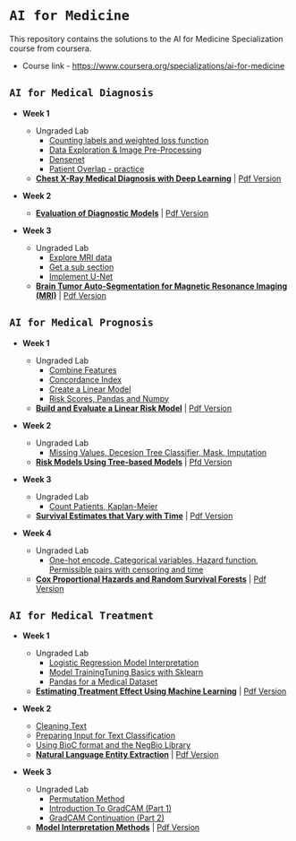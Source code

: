 # `AI for Medicine`

This repository contains the solutions to the AI for Medicine Specialization course from coursera. 
- Course link - https://www.coursera.org/specializations/ai-for-medicine

## `AI for Medical Diagnosis`
- **Week 1**
  - Ungraded Lab
    - [Counting labels and weighted loss function](https://github.com/spinjosovsky/AI-Healthcare/tree/main/AI%20for%20Medical%20Diagnosis/Week%201/Lab%20Exercise/Counting%20labels%20and%20weighted%20loss%20function.pdf)
    - [Data Exploration & Image Pre-Processing](https://github.com/spinjosovsky/AI-Healthcare/tree/main/AI%20for%20Medical%20Diagnosis/Week%201/Lab%20Exercise/Data%20Exploration%20%26%20Image%20Pre-Processing.pdf)
    - [Densenet](https://github.com/spinjosovsky/AI-Healthcare/tree/main/AI%20for%20Medical%20Diagnosis/Week%201/Lab%20Exercise/Densenet.pdf)
    - [Patient Overlap - practice](https://github.com/spinjosovsky/AI-Healthcare/tree/main/AI%20for%20Medical%20Diagnosis/Week%201/Lab%20Exercise/Patient%20Overlap%20-%20practice.pdf)    
  - [**Chest X-Ray Medical Diagnosis with Deep Learning**](https://github.com/spinjosovsky/AI-Healthcare/tree/main/AI%20for%20Medical%20Diagnosis/Week%201/C1M1_Assignment.ipynb) | [Pdf Version](https://github.com/spinjosovsky/AI-Healthcare/tree/main/AI%20for%20Medical%20Diagnosis/Week%201/C1M1_Assignment.pdf)
    
- **Week 2**
  - [**Evaluation of Diagnostic Models**](https://github.com/spinjosovsky/AI-Healthcare/tree/main/AI%20for%20Medical%20Diagnosis/Week%202/C1M2_Assignment.ipynb) | [Pdf Version](https://github.com/spinjosovsky/AI-Healthcare/tree/main/AI%20for%20Medical%20Diagnosis/Week%202/C1M2_Assignment%20pdf.pdf)
  
- **Week 3**
  - Ungraded Lab
    - [Explore MRI data](https://github.com/spinjosovsky/AI-Healthcare/tree/main/AI%20for%20Medical%20Diagnosis/Week%203/Lab%20Exercise/Explore%20MRI%20data.pdf)
    - [Get a sub section](https://github.com/spinjosovsky/AI-Healthcare/tree/main/AI%20for%20Medical%20Diagnosis/Week%203/Lab%20Exercise/Get%20a%20sub%20section.pdf)
    - [Implement U-Net](https://github.com/spinjosovsky/AI-Healthcare/tree/main/AI%20for%20Medical%20Diagnosis/Week%203/Lab%20Exercise/Implement%20U-Net.pdf)    
  - [**Brain Tumor Auto-Segmentation for Magnetic Resonance Imaging (MRI)**](https://github.com/spinjosovsky/AI-Healthcare/tree/main/AI%20for%20Medical%20Diagnosis/Week%203/C1M3_Assignment.py) | [Pdf Version](https://github.com/spinjosovsky/AI-Healthcare/tree/main/AI%20for%20Medical%20Diagnosis/Week%203/C1M3_Assignment.pdf)
  
## `AI for Medical Prognosis`
- **Week 1**
  - Ungraded Lab
    - [Combine Features](https://github.com/spinjosovsky/AI-Healthcare/tree/main/AI%20for%20Medical%20Prognosis/Week%201/Ungraded%20Lab/Combine%20features.pdf)
    - [Concordance Index](https://github.com/spinjosovsky/AI-Healthcare/tree/main/AI%20for%20Medical%20Prognosis/Week%201/Ungraded%20Lab/Concordance%20index.pdf)
    - [Create a Linear Model](https://github.com/spinjosovsky/AI-Healthcare/tree/main/AI%20for%20Medical%20Prognosis/Week%201/Ungraded%20Lab/Create%20a%20Linear%20Model.pdf)
    - [Risk Scores, Pandas and Numpy](https://github.com/spinjosovsky/AI-Healthcare/tree/main/AI%20for%20Medical%20Prognosis/Week%201/Ungraded%20Lab/Risk%20Scores%2C%20Pandas%20and%20Numpy.pdf)
  - [**Build and Evaluate a Linear Risk Model**](https://github.com/spinjosovsky/AI-Healthcare/tree/main/AI%20for%20Medical%20Prognosis/Week%201/Build%20and%20Evaluate%20a%20Linear%20Risk%20model.ipynb) | [Pdf Version](https://github.com/spinjosovsky/AI-Healthcare/tree/main/AI%20for%20Medical%20Prognosis/Week%201/Build%20and%20Evaluate%20a%20Linear%20Risk%20model.pdf)
  
- **Week 2**
  - Ungraded Lab
    - [Missing Values, Decesion Tree Classifier, Mask, Imputation](https://github.com/spinjosovsky/AI-Healthcare/tree/main/AI%20for%20Medical%20Prognosis/Week%202/Ungraded%20Lab/Missing%20Values%2C%20Decesion%20Tree%20Classifier%2C%20Mask%2C%20Imputation.pdf)
  - [**Risk Models Using Tree-based Models**](https://github.com/spinjosovsky/AI-Healthcare/tree/main/AI%20for%20Medical%20Prognosis/Week%202/Risk%20Models%20Using%20Tree-based%20Models.ipynb) | [Pfd Version](https://github.com/spinjosovsky/AI-Healthcare/tree/main/AI%20for%20Medical%20Prognosis/Week%202/Risk%20Models%20Using%20Tree-based%20Models.pdf)
  
- **Week 3**
  - Ungraded Lab
    - [Count Patients, Kaplan-Meier](https://github.com/spinjosovsky/AI-Healthcare/tree/main/AI%20for%20Medical%20Prognosis/Week%203/Ungraded%20Lab/Count%20Patients%20Kaplan-Meier.pdf)
  - [**Survival Estimates that Vary with Time**](https://github.com/spinjosovsky/AI-Healthcare/tree/main/AI%20for%20Medical%20Prognosis/Week%203/Survival%20Estimates%20that%20Vary%20with%20Time.ipynb) | [Pdf Version](https://github.com/spinjosovsky/AI-Healthcare/tree/main/AI%20for%20Medical%20Prognosis/Week%203/Survival%20Estimates%20that%20Vary%20with%20Time.pdf)

- **Week 4**
  - Ungraded Lab
    - [One-hot encode, Categorical variables, Hazard function, Permissible pairs with censoring and time](https://github.com/spinjosovsky/AI-Healthcare/tree/main/AI%20for%20Medical%20Prognosis/Week%204/Ungraded%20Lab/One-hot%20encode%20categorical%20variables%20Hazard%20function%20Permissible%20pairs%20with%20censoring%20and%20time.pdf)
  - [**Cox Proportional Hazards and Random Survival Forests**](https://github.com/spinjosovsky/AI-Healthcare/tree/main/AI%20for%20Medical%20Prognosis/Week%204/Cox%20Proportional%20Hazards%20and%20Random%20Survival%20Forests.ipynb) | [Pdf Version](https://github.com/spinjosovsky/AI-Healthcare/tree/main/AI%20for%20Medical%20Prognosis/Week%204/Cox%20Proportional%20Hazards%20and%20Random%20Survival%20Forests.pdf)
  
## `AI for Medical Treatment`
- **Week 1**
  - Ungraded Lab
    - [Logistic Regression Model Interpretation](https://github.com/spinjosovsky/AI-Healthcare/tree/main/AI%20for%20Medical%20Treatment/Week%201/Ungraded%20Lab/Logistic%20Regression%20Model%20Interpretation.pdf)
    - [Model TrainingTuning Basics with Sklearn](https://github.com/spinjosovsky/AI-Healthcare/tree/main/AI%20for%20Medical%20Treatment/Week%201/Ungraded%20Lab/Model%20TrainingTuning%20Basics%20with%20Sklearn.pdf)
    - [Pandas for a Medical Dataset](https://github.com/spinjosovsky/AI-Healthcare/tree/main/AI%20for%20Medical%20Treatment/Week%201/Ungraded%20Lab/Pandas%20for%20a%20Medical%20Dataset.pdf)  
  - [**Estimating Treatment Effect Using Machine Learning**](https://github.com/spinjosovsky/AI-Healthcare/tree/main/AI%20for%20Medical%20Treatment/Week%201/Estimating%20Treatment%20Effect%20Using%20Machine%20Learning.ipynb) | [Pdf Version](https://github.com/spinjosovsky/AI-Healthcare/tree/main/AI%20for%20Medical%20Treatment/Week%201/Estimating%20Treatment%20Effect%20Using%20Machine%20Learning.pdf)
    
- **Week 2**
    - [Cleaning Text](https://github.com/spinjosovsky/AI-Healthcare/tree/main/AI%20for%20Medical%20Treatment/Week%202/Ungraded%20Lab/Cleaning%20Text.pdf)
    - [Preparing Input for Text Classification](https://github.com/spinjosovsky/AI-Healthcare/tree/main/AI%20for%20Medical%20Treatment/Week%202/Ungraded%20Lab/Preparing%20Input%20for%20Text%20Classification.pdf)
    - [Using BioC format and the NegBio Library](https://github.com/spinjosovsky/AI-Healthcare/tree/main/AI%20for%20Medical%20Treatment/Week%202/Ungraded%20Lab/Using%20BioC%20format%20and%20the%20NegBio%20Library.pdf)    
  - [**Natural Language Entity Extraction**](https://github.com/spinjosovsky/AI-Healthcare/tree/main/AI%20for%20Medical%20Treatment/Week%202/Natural%20Language%20Entity%20Extraction.ipynb) | [Pdf Version](https://github.com/spinjosovsky/AI-Healthcare/tree/main/AI%20for%20Medical%20Treatment/Week%202/Natural%20Language%20Entity%20Extraction.pdf)
  
- **Week 3**
  - Ungraded Lab
    - [Permutation Method](https://github.com/spinjosovsky/AI-Healthcare/tree/main/AI%20for%20Medical%20Treatment/Week%203/Ungraded%20Lab/Permutation%20Method.pdf)
    - [Introduction To GradCAM (Part 1)](https://github.com/spinjosovsky/AI-Healthcare/tree/main/AI%20for%20Medical%20Treatment/Week%203/Ungraded%20Lab/Introduction%20To%20GradCAM%20(Part%201).pdf)
    - [GradCAM Continuation (Part 2)](https://github.com/spinjosovsky/AI-Healthcare/tree/main/AI%20for%20Medical%20Treatment/Week%203/Ungraded%20Lab/GradCAM%20Continuation%20(Part%202).pdf)    
  - [**Model Interpretation Methods**](https://github.com/spinjosovsky/AI-Healthcare/tree/main/AI%20for%20Medical%20Treatment/Week%203/Model%20Interpretation%20Methods.ipynb) | [Pdf Version](https://github.com/spinjosovsky/AI-Healthcare/tree/main/AI%20for%20Medical%20Treatment/Week%203/Model%20Interpretation%20Methods.pdf)
